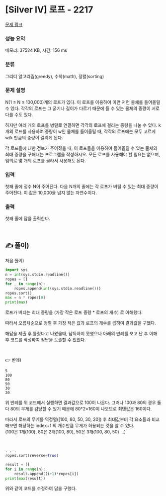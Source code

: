 # [Silver IV] 로프 - 2217 

[문제 링크](https://www.acmicpc.net/problem/2217) 

### 성능 요약

메모리: 37524 KB, 시간: 156 ms

### 분류

그리디 알고리즘(greedy), 수학(math), 정렬(sorting)

### 문제 설명

<p>N(1 ≤ N ≤ 100,000)개의 로프가 있다. 이 로프를 이용하여 이런 저런 물체를 들어올릴 수 있다. 각각의 로프는 그 굵기나 길이가 다르기 때문에 들 수 있는 물체의 중량이 서로 다를 수도 있다.</p>

<p>하지만 여러 개의 로프를 병렬로 연결하면 각각의 로프에 걸리는 중량을 나눌 수 있다. k개의 로프를 사용하여 중량이 w인 물체를 들어올릴 때, 각각의 로프에는 모두 고르게 w/k 만큼의 중량이 걸리게 된다.</p>

<p>각 로프들에 대한 정보가 주어졌을 때, 이 로프들을 이용하여 들어올릴 수 있는 물체의 최대 중량을 구해내는 프로그램을 작성하시오. 모든 로프를 사용해야 할 필요는 없으며, 임의로 몇 개의 로프를 골라서 사용해도 된다.</p>

### 입력 

 <p>첫째 줄에 정수 N이 주어진다. 다음 N개의 줄에는 각 로프가 버틸 수 있는 최대 중량이 주어진다. 이 값은 10,000을 넘지 않는 자연수이다.</p>

### 출력 

 <p>첫째 줄에 답을 출력한다.</p>

<br>

## ✍️ 풀이)
처음 풀이)
```python
import sys
n = int(sys.stdin.readline())
ropes = []
for _ in range(n):
    ropes.append(int(sys.stdin.readline()))
ropes.sort()
max = n * ropes[0]
print(max)
```
로프가 버티는 최대 중량을 (가장 작은 로프 중량 * 로프의 개수) 로 이해했다.

따라서 오름차순으로 정렬 후 가장 작은 값과 로프의 개수를 곱하여 결과값을 구했다. 

해답을 제출 후 틀렸다고 나왔을때, 납득하지 못했으나 아래의 반례를 보고 난 후 이해 후 코드를 작성하여 정답을 도출할 수 있었다.

<br>

👉 반례)
```
5 
100
80
50
30
20
```

위 반례를 위 코드에서 실행하면 결과값으로 100이 나온다.
그러나 100과 80의 경우 둘다 80의 무게를 감당할 수 있기 때문에 80*2=160이 나오므로 최댓값은 160이다.

따라서 로프의 무게를 역정렬([100, 80, 50, 30, 20]) 후 최대값부터 각 요소들과 비교해보면 해당하는 index+1 의 개수만큼 무게가 허용되는 것을 알 수 있다. <br>
(100은 1개(100),  80은 2개(100, 80),  50은 3개(100, 80, 50) ...)

<br>

```python
. . .
ropes.sort(reverse=True)

result = []
for i in range(n):
    result.append((i+1)*ropes[i])
print(max(result))
```
위와 같이 코드를 수정하여 답을 구했다. 
